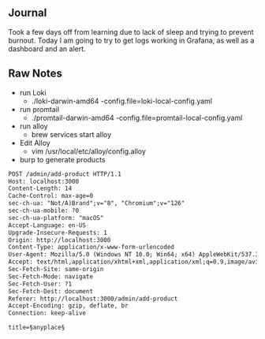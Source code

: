 ## Journal
Took a few days off from learning due to lack of sleep and trying to prevent burnout. Today I am going to try to get logs working in Grafana, as well as a dashboard and an alert.

## Raw Notes
- run Loki
	- ./loki-darwin-amd64 -config.file=loki-local-config.yaml
- run promtail
	- ./promtail-darwin-amd64 -config.file=promtail-local-config.yaml
- run alloy
	- brew services start alloy
- Edit Alloy
	- vim /usr/local/etc/alloy/config.alloy
- burp to generate products
```html
POST /admin/add-product HTTP/1.1
Host: localhost:3000
Content-Length: 14
Cache-Control: max-age=0
sec-ch-ua: "Not/A)Brand";v="8", "Chromium";v="126"
sec-ch-ua-mobile: ?0
sec-ch-ua-platform: "macOS"
Accept-Language: en-US
Upgrade-Insecure-Requests: 1
Origin: http://localhost:3000
Content-Type: application/x-www-form-urlencoded
User-Agent: Mozilla/5.0 (Windows NT 10.0; Win64; x64) AppleWebKit/537.36 (KHTML, like Gecko) Chrome/126.0.6478.57 Safari/537.36
Accept: text/html,application/xhtml+xml,application/xml;q=0.9,image/avif,image/webp,image/apng,*/*;q=0.8,application/signed-exchange;v=b3;q=0.7
Sec-Fetch-Site: same-origin
Sec-Fetch-Mode: navigate
Sec-Fetch-User: ?1
Sec-Fetch-Dest: document
Referer: http://localhost:3000/admin/add-product
Accept-Encoding: gzip, deflate, br
Connection: keep-alive

title=§anyplace§
```